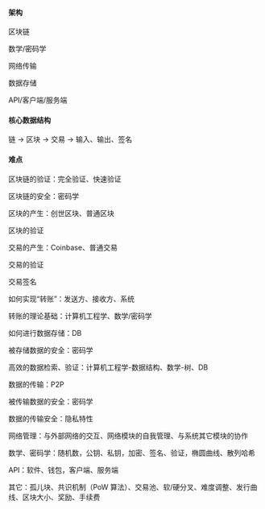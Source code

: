 #### 架构

区块链

数学/密码学

网络传输

数据存储

API/客户端/服务端

#### 核心数据结构

链 -&gt; 区块 -&gt; 交易 -&gt; 输入、输出、签名

#### 难点

区块链的验证：完全验证、快速验证

区块链的安全：密码学

区块的产生：创世区块、普通区块

区块的验证

交易的产生：Coinbase、普通交易

交易的验证

交易签名

如何实现“转账”：发送方、接收方、系统

转账的理论基础：计算机工程学、数学/密码学

如何进行数据存储：DB

被存储数据的安全：密码学

高效的数据检索、验证：计算机工程学-数据结构、数学-树、DB

数据的传输：P2P

被传输数据的安全：密码学

数据的传输安全：隐私特性

网络管理：与外部网络的交互、网络模块的自我管理、与系统其它模块的协作

数学、密码学：随机数，公钥、私钥，加密、签名、验证，椭圆曲线、散列哈希

API：软件、钱包，客户端、服务端

其它：孤儿块、共识机制（PoW 算法）、交易池、软/硬分叉、难度调整、发行曲线、区块大小、奖励、手续费



